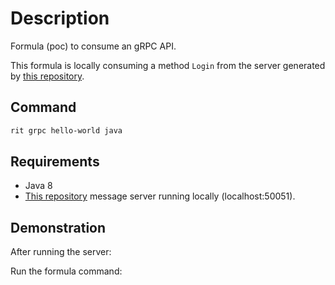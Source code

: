 # Description

Formula (poc) to consume an gRPC API.

This formula is locally consuming a method `Login` from the server generated by [this repository](https://github.com/GuillaumeFalourd/poc-grpc-java-maven).

## Command

```bash
rit grpc hello-world java
```

## Requirements

- Java 8
- [This repository](https://github.com/GuillaumeFalourd/poc-grpc-java-maven) message server running locally (localhost:50051).

## Demonstration

After running the server:



Run the formula command:


